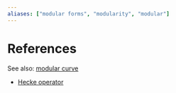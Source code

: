 ```yaml
---
aliases: ["modular forms", "modularity", "modular"]
---
```


# References

See also: [modular curve](modular%20curve)

- [Hecke operator](Hecke%20operator)